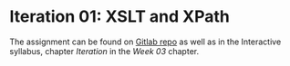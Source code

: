 # Iteration 01: XSLT and XPath

The assignment can be found on [Gitlab repo](https://gitlab.fi.muni.cz/pb138/pb138-iterations-2022/-/issues/7) as well as in the Interactive syllabus, chapter *Iteration* in the *Week 03* chapter.